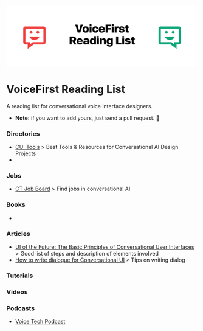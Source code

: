 ![VoiceFirst Reading List](header.png)

# VoiceFirst Reading List

A reading list for conversational voice interface designers.

- **Note:** if you want to add yours, just send a pull request. 👋

### Directories
- [CUI Tools](https://cui.tools) > Best Tools & Resources for Conversational AI Design Projects
- 

### Jobs
- [CT Job Board](https://cui.tools/job-board/) > Find jobs in conversational AI

### Books
- 

### Articles
- [UI of the Future: The Basic Principles of Conversational User Interfaces](https://www.shopify.com/partners/blog/conversational-user-interfaces) > Good list of steps and description of elements involved
- [How to write dialogue for Conversational UI](http://hvdam.com/dialogue-for-conversational-ui/) > Tips on writing dialog 

### Tutorials

### Videos

### Podcasts
- [Voice Tech Podcast](https://voicetechpodcast.com)
